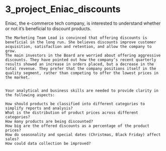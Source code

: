# 3_project_Eniac_discounts
Eniac, the e-commerce tech company, is interested to understand whether or not it’s beneficial to discount products.

    The Marketing Team Lead is convinced that offering discounts is beneficial in the long run. She believes discounts improve customer acquisition, satisfaction and retention, and allow the company to grow.
    The main investors in the Board are worried about offering aggressive discounts. They have pointed out how the company’s recent quarterly results showed an increase in orders placed, but a decrease in the total revenue. They prefer that the company positions itself in the quality segment, rather than competing to offer the lowest prices in the market.


    Your analytical and business skills are needed to provide clarity in the following aspects:

    How should products be classified into different categories to simplify reports and analysis?
    What is the distribution of product prices across different categories?
    How many products are being discounted?
    How big are the offered discounts as a percentage of the product prices?
    How do seasonality and special dates (Christmas, Black Friday) affect sales?
    How could data collection be improved?
